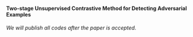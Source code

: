 #### Two-stage Unsupervised Contrastive Method for Detecting Adversarial Examples
###### We will publish all codes after the paper is accepted.
